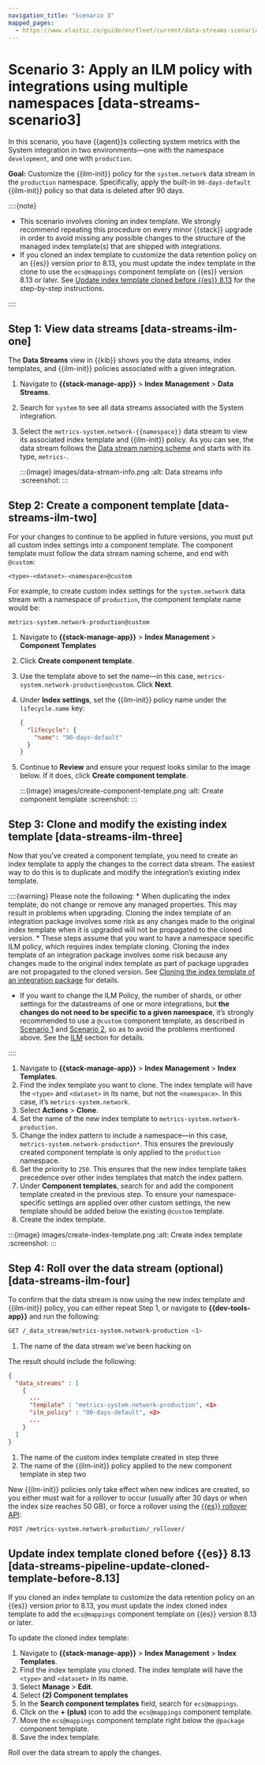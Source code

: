 ```yaml
---
navigation_title: "Scenario 3"
mapped_pages:
  - https://www.elastic.co/guide/en/fleet/current/data-streams-scenario3.html
---
```


# Scenario 3: Apply an ILM policy with integrations using multiple namespaces [data-streams-scenario3]


In this scenario, you have {{agent}}s collecting system metrics with the System integration in two environments—​one with the namespace `development`, and one with `production`.

**Goal:** Customize the {{ilm-init}} policy for the `system.network` data stream in the `production` namespace. Specifically, apply the built-in `90-days-default` {{ilm-init}} policy so that data is deleted after 90 days.

::::{note}
* This scenario involves cloning an index template. We strongly recommend repeating this procedure on every minor {{stack}} upgrade in order to avoid missing any possible changes to the structure of the managed index template(s) that are shipped with integrations.
* If you cloned an index template to customize the data retention policy on an {{es}} version prior to 8.13, you must update the index template in the clone to use the `ecs@mappings` component template on {{es}} version 8.13 or later. See [Update index template cloned before {{es}} 8.13](#data-streams-pipeline-update-cloned-template-before-8.13) for the step-by-step instructions.

::::



## Step 1: View data streams [data-streams-ilm-one]

The **Data Streams** view in {{kib}} shows you the data streams, index templates, and {{ilm-init}} policies associated with a given integration.

1. Navigate to **{{stack-manage-app}}** > **Index Management** > **Data Streams**.
2. Search for `system` to see all data streams associated with the System integration.
3. Select the `metrics-system.network-{{namespace}}` data stream to view its associated index template and {{ilm-init}} policy. As you can see, the data stream follows the [Data stream naming scheme](/reference/ingestion-tools/fleet/data-streams.md#data-streams-naming-scheme) and starts with its type, `metrics-`.

    :::{image} images/data-stream-info.png
    :alt: Data streams info
    :screenshot:
    :::



## Step 2: Create a component template [data-streams-ilm-two]

For your changes to continue to be applied in future versions, you must put all custom index settings into a component template. The component template must follow the data stream naming scheme, and end with `@custom`:

```text
<type>-<dataset>-<namespace>@custom
```

For example, to create custom index settings for the `system.network` data stream with a namespace of `production`, the component template name would be:

```text
metrics-system.network-production@custom
```

1. Navigate to **{{stack-manage-app}}** > **Index Management** > **Component Templates**
2. Click **Create component template**.
3. Use the template above to set the name—​in this case, `metrics-system.network-production@custom`. Click **Next**.
4. Under **Index settings**, set the {{ilm-init}} policy name under the `lifecycle.name` key:

    ```json
    {
      "lifecycle": {
        "name": "90-days-default"
      }
    }
    ```

5. Continue to **Review** and ensure your request looks similar to the image below. If it does, click **Create component template**.

    :::{image} images/create-component-template.png
    :alt: Create component template
    :screenshot:
    :::



## Step 3: Clone and modify the existing index template [data-streams-ilm-three]

Now that you’ve created a component template, you need to create an index template to apply the changes to the correct data stream. The easiest way to do this is to duplicate and modify the integration’s existing index template.

::::{warning}
Please note the following: * When duplicating the index template, do not change or remove any managed properties. This may result in problems when upgrading. Cloning the index template of an integration package involves some risk as any changes made to the original index template when it is upgraded will not be propagated to the cloned version. * These steps assume that you want to have a namespace specific ILM policy, which requires index template cloning. Cloning the index template of an integration package involves some risk because any changes made to the original index template as part of package upgrades are not propagated to the cloned version. See [Cloning the index template of an integration package](/reference/ingestion-tools/fleet/integrations-assets-best-practices.md#assets-restrictions-cloning-index-template) for details.

+ If you want to change the ILM Policy, the number of shards, or other settings for the datastreams of one or more integrations, but **the changes do not need to be specific to a given namespace**, it’s strongly recommended to use a `@custom` component template, as described in [Scenario 1](/reference/ingestion-tools/fleet/data-streams-scenario1.md) and [Scenario 2](/reference/ingestion-tools/fleet/data-streams-scenario2.md), so as to avoid the problems mentioned above. See the [ILM](/reference/ingestion-tools/fleet/data-streams.md#data-streams-ilm) section for details.

::::


1. Navigate to **{{stack-manage-app}}** > **Index Management** > **Index Templates**.
2. Find the index template you want to clone. The index template will have the `<type>` and `<dataset>` in its name, but not the `<namespace>`. In this case, it’s `metrics-system.network`.
3. Select **Actions** > **Clone**.
4. Set the name of the new index template to `metrics-system.network-production`.
5. Change the index pattern to include a namespace—​in this case, `metrics-system.network-production*`. This ensures the previously created component template is only applied to the `production` namespace.
6. Set the priority to `250`. This ensures that the new index template takes precedence over other index templates that match the index pattern.
7. Under **Component templates**, search for and add the component template created in the previous step. To ensure your namespace-specific settings are applied over other custom settings, the new template should be added below the existing `@custom` template.
8. Create the index template.

:::{image} images/create-index-template.png
:alt: Create index template
:screenshot:
:::


## Step 4: Roll over the data stream (optional) [data-streams-ilm-four]

To confirm that the data stream is now using the new index template and {{ilm-init}} policy, you can either repeat Step 1, or navigate to **{{dev-tools-app}}** and run the following:

```bash
GET /_data_stream/metrics-system.network-production <1>
```

1. The name of the data stream we’ve been hacking on


The result should include the following:

```json
{
  "data_streams" : [
    {
      ...
      "template" : "metrics-system.network-production", <1>
      "ilm_policy" : "90-days-default", <2>
      ...
    }
  ]
}
```

1. The name of the custom index template created in step three
2. The name of the {{ilm-init}} policy applied to the new component template in step two


New {{ilm-init}} policies only take effect when new indices are created, so you either must wait for a rollover to occur (usually after 30 days or when the index size reaches 50 GB), or force a rollover using the [{{es}} rollover API](https://www.elastic.co/docs/api/doc/elasticsearch/operation/operation-indices-rollover):

```bash
POST /metrics-system.network-production/_rollover/
```


## Update index template cloned before {{es}} 8.13 [data-streams-pipeline-update-cloned-template-before-8.13]

If you cloned an index template to customize the data retention policy on an {{es}} version prior to 8.13, you must update the index cloned index template to add the `ecs@mappings` component template on {{es}} version 8.13 or later.

To update the cloned index template:

1. Navigate to **{{stack-manage-app}}** > **Index Management** > **Index Templates**.
2. Find the index template you cloned. The index template will have the `<type>` and `<dataset>` in its name.
3. Select **Manage** > **Edit**.
4. Select **(2) Component templates**
5. In the **Search component templates** field, search for `ecs@mappings`.
6. Click on the **+ (plus)** icon to add the `ecs@mappings` component template.
7. Move the `ecs@mappings` component template right below the `@package` component template.
8. Save the index template.

Roll over the data stream to apply the changes.
